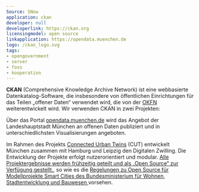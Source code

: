 ```yaml
---
Source: SNow
application: ckan
developer: null
developerlink: https://ckan.org
licensingmodel: open source
linkapplication: https://opendata.muenchen.de
logo: /ckan_logo.svg
tags:
- opengovernment
- server
- foss
- kooperation
---
```


__CKAN__ (Comprehensive Knowledge Archive Network) ist eine webbasierte Datenkatalog-Software, die insbesondere von öffentlichen Einrichtungen für das Teilen „offener Daten“ verwendet wird, die von der [OKFN](https://okfn.org) weiterentwickelt wird.
Wir verwenden CKAN in zwei Projekten:

Über das Portal [opendata.muenchen.de](https://opendata.muenchen.de) wird das Angebot der Landeshauptstadt München an offenen Daten publiziert und in unterschiedlichsten Visualisierungen angeboten.

Im Rahmen des Projekts [Connected Urban Twins](https://www.connectedurbantwins.de) (CUT) entwickelt München zusammen mit Hamburg und Leipzig den Digitalen Zwilling.
Die Entwicklung der Projekte erfolgt nutzerorientiert und modular.
[Alle Projektergebnisse werden frühzeitig geteilt und als „Open Source“ zur Verfügung gestellt.](https://stadt.muenchen.de/infos/connected-urban-twins.html), so wie es die [Regelungen zu Open Source für Modellprojekte Smart Cities des Bundesministerium für Wohnen, Stadtentwicklung und Bauwesen ](https://www.smart-city-dialog.de/regelungen-zu-open-source-fuer-modellprojekte-smart-cities) vorsehen.
